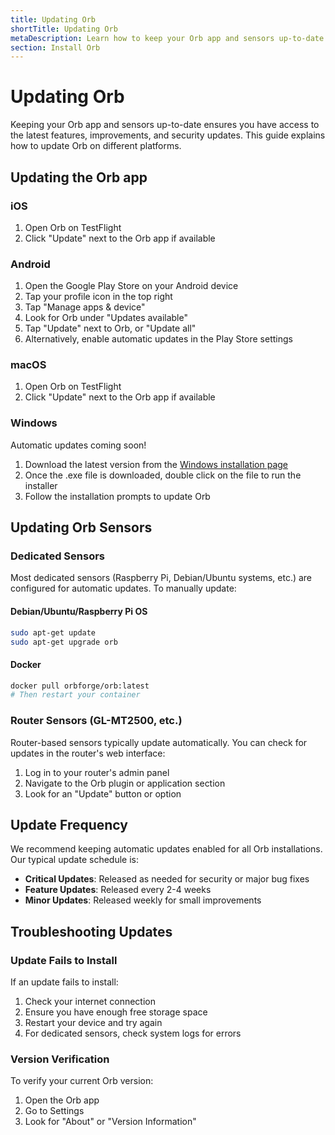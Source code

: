 ```yaml
---
title: Updating Orb
shortTitle: Updating Orb
metaDescription: Learn how to keep your Orb app and sensors up-to-date on all platforms
section: Install Orb
---
```


# Updating Orb

Keeping your Orb app and sensors up-to-date ensures you have access to the latest features, improvements, and security updates. This guide explains how to update Orb on different platforms.

## Updating the Orb app

### iOS

1. Open Orb on TestFlight
2. Click "Update" next to the Orb app if available

### Android

1. Open the Google Play Store on your Android device
2. Tap your profile icon in the top right
3. Tap "Manage apps & device"
4. Look for Orb under "Updates available"
5. Tap "Update" next to Orb, or "Update all"
6. Alternatively, enable automatic updates in the Play Store settings

### macOS

1. Open Orb on TestFlight
2. Click "Update" next to the Orb app if available

### Windows

Automatic updates coming soon!

1. Download the latest version from the [Windows installation page](/docs/install-orb/windows.md)
2. Once the .exe file is downloaded, double click on the file to run the installer
3. Follow the installation prompts to update Orb

## Updating Orb Sensors

### Dedicated Sensors

Most dedicated sensors (Raspberry Pi, Debian/Ubuntu systems, etc.) are configured for automatic updates. To manually update:

#### Debian/Ubuntu/Raspberry Pi OS

```bash
sudo apt-get update
sudo apt-get upgrade orb
```

#### Docker

```bash
docker pull orbforge/orb:latest
# Then restart your container
```

### Router Sensors (GL-MT2500, etc.)

Router-based sensors typically update automatically. You can check for updates in the router's web interface:

1. Log in to your router's admin panel
2. Navigate to the Orb plugin or application section
3. Look for an "Update" button or option

## Update Frequency

We recommend keeping automatic updates enabled for all Orb installations. Our typical update schedule is:

- **Critical Updates**: Released as needed for security or major bug fixes
- **Feature Updates**: Released every 2-4 weeks
- **Minor Updates**: Released weekly for small improvements

## Troubleshooting Updates

### Update Fails to Install

If an update fails to install:

1. Check your internet connection
2. Ensure you have enough free storage space
3. Restart your device and try again
4. For dedicated sensors, check system logs for errors

### Version Verification

To verify your current Orb version:

1. Open the Orb app
2. Go to Settings
3. Look for "About" or "Version Information"
